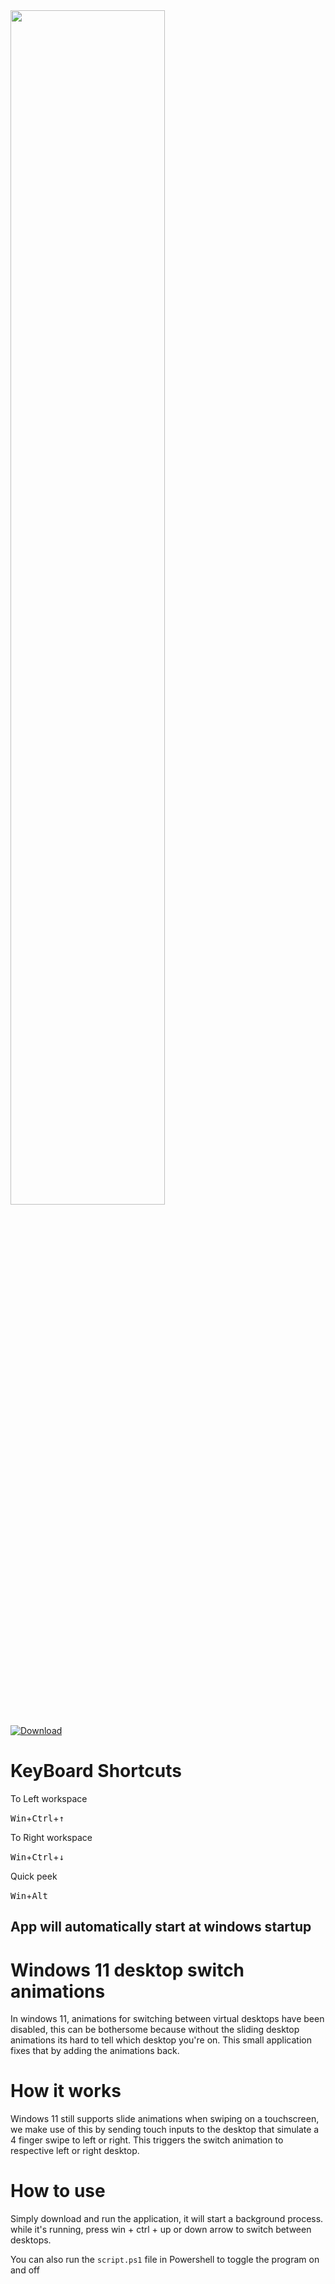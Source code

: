 <img src="https://github.com/sanketkheni01/Windows-11-Virtual-desktop-animation/blob/main/preview.gif?raw=true" width=70%>

[![Download](https://badgen.net/github/assets-dl/sanketkheni01/Windows-11-Virtual-desktop-animation)](https://github.com/sanketkheni01/Windows-11-Virtual-desktop-animation/releases)


# KeyBoard Shortcuts

To Left workspace

<kbd>Win</kbd>+<kbd>Ctrl</kbd>+<kbd>↑</kbd>

To Right workspace

<kbd>Win</kbd>+<kbd>Ctrl</kbd>+<kbd>↓</kbd>

Quick peek

<kbd>Win</kbd>+<kbd>Alt</kbd>

## App will automatically start at windows startup

# Windows 11 desktop switch animations
In windows 11, animations for switching between virtual desktops have been disabled, this can be bothersome because without the sliding desktop animations its hard to tell which desktop you're on. This small application fixes that by adding the animations back.

# How it works
Windows 11 still supports slide animations when swiping on a touchscreen, we make use of this by sending touch inputs to the desktop that simulate a 4 finger swipe to left or right. This triggers the switch animation to respective left or right desktop.

# How to use
Simply download and run the application, it will start a background process. while it's running, press win + ctrl + up or down arrow to switch between desktops.


You can also run the `script.ps1` file in Powershell to toggle the program on and off

